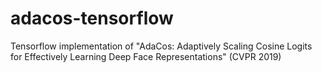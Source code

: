 # adacos-tensorflow
Tensorflow implementation of "AdaCos: Adaptively Scaling Cosine Logits for Effectively Learning Deep Face Representations" (CVPR 2019)
